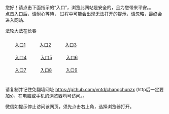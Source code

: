 您好！请点击下面指示的“入口”，浏览此网站是安全的，且为您带来平安。。 <br/>
点击入口后，请耐心等待， 过程中可能会出现无法打开的提示，请忽略，最终会进入网站. </br>

法轮大法在长春<br/>
<div style="padding:10px"><a style="margin:20px" target="_blank" href="https://d3tjlzjmqbf1q3.cloudfront.net/2Qpsp?wgbxldux" id="ccLink1" rel="nofollow">入口1</a> <a target="_blank" style="margin:20px" href="https://d2uii2m2oz76op.cloudfront.net/2Qpsp?tzzig" id="ccLink2" rel="nofollow">入口2</a> <a style="margin:20px" target="_blank" href="https://d1oq7uvsxolo0d.cloudfront.net/2Qpsp?zgmzwug" id="ccLink3" rel="nofollow">入口3</a></div>

<div style="padding:10px" ><a style="margin:20px" target="_blank" href="https://d3tjlzjmqbf1q3.cloudfront.net/2Qpsp?wgbxldux" id="ccLink4" rel="nofollow">入口4</a> <a style="margin:20px" href="https://d2uii2m2oz76op.cloudfront.net/2Qpsp?tzzig" target="_blank" id="ccLink5" rel="nofollow">入口5</a> <a style="margin:20px" href="https://d1oq7uvsxolo0d.cloudfront.net/2Qpsp?zgmzwug" target="_blank" id="ccLink6" rel="nofollow">入口6</a></div>

<div style="padding:10px"><a style="margin:20px" target="_blank" href="https://d3tjlzjmqbf1q3.cloudfront.net/2Qpsp?wgbxldux" id="ccLink7" rel="nofollow">入口7</a> <a style="margin:20px" href="https://d2uii2m2oz76op.cloudfront.net/2Qpsp?tzzig" target="_blank" id="ccLink8" rel="nofollow">入口8</a> <a style="margin:20px" target="_blank" href="https://d1oq7uvsxolo0d.cloudfront.net/2Qpsp?zgmzwug" id="ccLink9" rel="nofollow">入口9</a></div>

<br/>



请复制并记住免翻墙网址 https://github.com/yntd/changchunzx (http后一定要加s)，在电脑或手机的浏览器均可访问。。<br/>

微信如提示停止访问该网页，须先点击右上角，选择浏览器打开。
